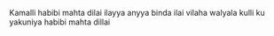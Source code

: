 Kamalli habibi mahta dilai
ilayya anyya binda ilai
vilaha walyala kulli ku
yakuniya habibi mahta dillai

